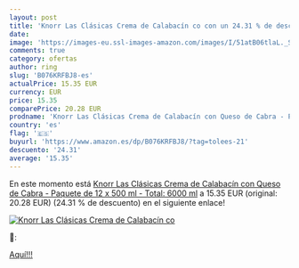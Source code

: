```yaml
---
layout: post
title: 'Knorr Las Clásicas Crema de Calabacín co con un 24.31 % de descuento'
date: 
image: 'https://images-eu.ssl-images-amazon.com/images/I/51atB06tlaL._SL200_.jpg'
comments: true
category: ofertas
author: ring
slug: 'B076KRFBJ8-es'
actualPrice: 15.35 EUR
currency: EUR
price: 15.35
comparePrice: 20.28 EUR
prodname: 'Knorr Las Clásicas Crema de Calabacín con Queso de Cabra - Paquete de 12 x 500 ml - Total: 6000 ml'
country: 'es'
flag: '🇪🇸'
buyurl: 'https://www.amazon.es/dp/B076KRFBJ8/?tag=tolees-21'
descuento: '24.31'
average: '15.35'
---
```


En este momento está [Knorr Las Clásicas Crema de Calabacín con Queso de Cabra - Paquete de 12 x 500 ml - Total: 6000 ml](https://www.amazon.es/dp/B076KRFBJ8/?tag=tolees-21) a 15.35 EUR (original: 20.28 EUR) (24.31 %  de descuento) en el siguiente enlace!

[![Knorr Las Clásicas Crema de Calabacín co](https://images-eu.ssl-images-amazon.com/images/I/51atB06tlaL._SL200_.jpg)](https://www.amazon.es/dp/B076KRFBJ8/?tag=tolees-21)

🔎:


[Aquí!!!](https://www.amazon.es/dp/B076KRFBJ8/?tag=tolees-21)
